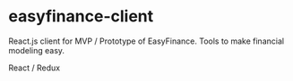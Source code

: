 # easyfinance-client
React.js client for MVP / Prototype of EasyFinance. Tools to make financial modeling easy.

React / Redux
